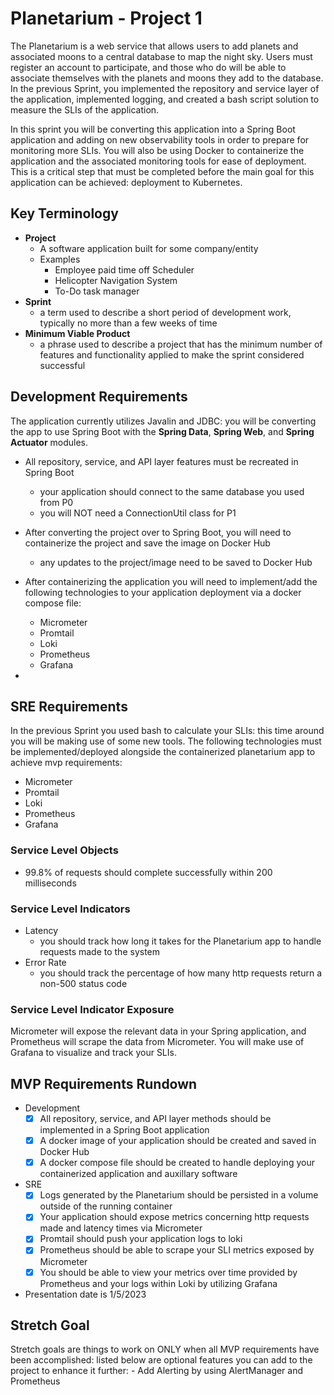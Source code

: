 # Planetarium - Project 1

The Planetarium is a web service that allows users to add planets and associated moons to a central database to map the night sky. Users must register an account to participate, and those who do will be able to associate themselves with the planets and moons they add to the database. In the previous Sprint, you implemented the repository and service layer of the application, implemented logging, and created a bash script solution to measure the SLIs of the application.

In this sprint you will be converting this application into a Spring Boot application and adding on new observability tools in order to prepare for monitoring more SLIs. You will also be using Docker to containerize the application and the associated monitoring tools for ease of deployment. This is a critical step that must be completed before the main goal for this application can be achieved: deployment to Kubernetes.

## Key Terminology

- **Project**
  - A software application built for some company/entity
  - Examples
    - Employee paid time off Scheduler
    - Helicopter Navigation System
    - To-Do task manager
- **Sprint**
  - a term used to describe a short period of development work, typically no more than a few weeks of time
- **Minimum Viable Product**
  - a phrase used to describe a project that has the minimum number of features and functionality applied to make the sprint considered successful

## Development Requirements

The application currently utilizes Javalin and JDBC: you will be converting the app to use Spring Boot with the **Spring Data**, **Spring Web**, and **Spring Actuator** modules.

- All repository, service, and API layer features must be recreated in Spring Boot
  - your application should connect to the same database you used from P0
  - you will NOT need a ConnectionUtil class for P1
- After converting the project over to Spring Boot, you will need to containerize the project and save the image on Docker Hub

  - any updates to the project/image need to be saved to Docker Hub

- After containerizing the application you will need to implement/add the following technologies to your application deployment via a docker compose file:
  - Micrometer
  - Promtail
  - Loki
  - Prometheus
  - Grafana
-

## SRE Requirements

In the previous Sprint you used bash to calculate your SLIs: this time around you will be making use of some new tools. The following technologies must be implemented/deployed alongside the containerized planetarium app to achieve mvp requirements:

- Micrometer
- Promtail
- Loki
- Prometheus
- Grafana

### Service Level Objects

- 99.8% of requests should complete successfully within 200 milliseconds

### Service Level Indicators

- Latency
  - you should track how long it takes for the Planetarium app to handle requests made to the system
- Error Rate
  - you should track the percentage of how many http requests return a non-500 status code

### Service Level Indicator Exposure

Micrometer will expose the relevant data in your Spring application, and Prometheus will scrape the data from Micrometer. You will make use of Grafana to visualize and track your SLIs.

## MVP Requirements Rundown

- Development
  - [x] All repository, service, and API layer methods should be implemented in a Spring Boot application
  - [x] A docker image of your application should be created and saved in Docker Hub
  - [x] A docker compose file should be created to handle deploying your containerized application and auxillary software
- SRE
  - [x] Logs generated by the Planetarium should be persisted in a volume outside of the running container
  - [x] Your application should expose metrics concerning http requests made and latency times via Micrometer
  - [x] Promtail should push your application logs to loki
  - [x] Prometheus should be able to scrape your SLI metrics exposed by Micrometer
  - [x] You should be able to view your metrics over time provided by Prometheus and your logs within Loki by utilizing Grafana
- Presentation date is 1/5/2023

## Stretch Goal

Stretch goals are things to work on ONLY when all MVP requirements have been accomplished: listed below are optional features you can add to the project to enhance it further: - Add Alerting by using AlertManager and Prometheus
